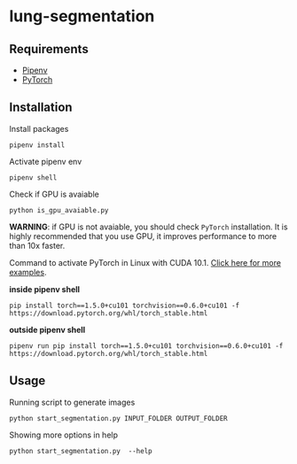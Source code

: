 # lung-segmentation

## Requirements

- [Pipenv](https://github.com/pypa/pipenv)
- [PyTorch](https://pytorch.org/get-started/locally/)

## Installation

Install packages

```
pipenv install
```

Activate pipenv env

```
pipenv shell
```

Check if GPU is avaiable

```
python is_gpu_avaiable.py
```

**WARNING**: if GPU is not avaiable, you should check `PyTorch` installation. It is highly recommended that you use GPU, it improves performance to more than 10x faster.

Command to activate PyTorch in Linux with CUDA 10.1. [Click here for more examples](https://pytorch.org/get-started/locally/).

**inside pipenv shell**
```
pip install torch==1.5.0+cu101 torchvision==0.6.0+cu101 -f https://download.pytorch.org/whl/torch_stable.html
```

**outside pipenv shell**
```
pipenv run pip install torch==1.5.0+cu101 torchvision==0.6.0+cu101 -f https://download.pytorch.org/whl/torch_stable.html

```

## Usage

Running script to generate images

```
python start_segmentation.py INPUT_FOLDER OUTPUT_FOLDER
```

Showing more options in help
```
python start_segmentation.py  --help
```
